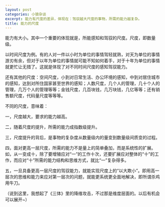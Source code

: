 ```yaml
---
layout: post
categories: 小狼杂谈
excerpt: 能力有尺度的差异，体现在：驾驭越大尺度的事物，所需的能力越复杂。
title: 能力的尺度
---
```


能力有大小。其中一个重要的体现就是，所能感知和驾驭的尺度。尺度，即数量级。

以时间尺度为例。有的人对一件以小时为单位的事情驾轻就熟，对天为单位的事情游刃有余，但对于以年为单位的事情就可能不知如何着手，对于十年为单位的事情就更忙让无措了。这就是体现了对不同时间尺度的感知驾驭能力。

还有其他的尺度：空间尺度，小到对日常生活、办公环境的感知，中到对居住城市的感知，达到对所住国家甚至世界的感知；人数尺度，几个人的管理，几十个人的管理，几万个人的管理等等；金钱尺度，几百块钱，几万块钱，几亿等等；还有销售额尺度，代码量尺度等等等。

不同的尺度，意味着：

一，尺度越大，要求的能力越高。

二，随着尺度的提升，所需的能力成指数级提升。

三，尺度提升的背后，是事物的复杂度从数量级内的量变到数量级间质变的过程。

四，面对更高一层尺度，所需的能力不是量上的简单叠加，而是系统性的扩展。如，从一变成十，除了要增殖应对“一”的工作十次，还要扩展应对整体的“十”的工作，而应对“十”所需的能力结构和思维方式，就比“一”复杂得多。

五，一旦具备更高一层尺度的驾驭能力，就能实现尺度上的“以大欺小”。即用高一层次的思维和能力来应对第一层次的问题，就能更系统更全面地解决，即所谓杀鸡用牛刀。

（说到这里，我想起了《三体》里的降维攻击，不过那是维度层面的。以后有机会可以展开~）
